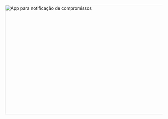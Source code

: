 <img align="center" alt="App para notificação de compromissos" height="350" width="800" src="https://media.discordapp.net/attachments/915954412491517973/1310788745691140189/novo.png?ex=67467ea6&is=67452d26&hm=3e39b806208f7ec373985c787883174993671674f59d26f83301b2a031d20785&=&format=webp&quality=lossless&width=1218&height=512">


